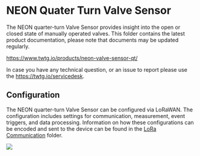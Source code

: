 # NEON Quater Turn Valve Sensor

The NEON quarter-turn Valve Sensor provides insight into the open or closed state of manually operated valves.
This folder contains the latest product documentation, please note that documents may be updated regularly.

https://www.twtg.io/products/neon-valve-sensor-qt/

In case you have any technical question, or an issue to report please use the https://twtg.io/servicedesk.

## Configuration

The NEON quarter-turn Valve Sensor can be configured via LoRaWAN.
The configuration includes settings for communication, measurement, event triggers, and data processing.
Information on how these configurations can be encoded and sent to the device can be found in the [LoRa Communication](LoRa%20Communication) folder.

![](../.resources/vs-qt.jpg) 
